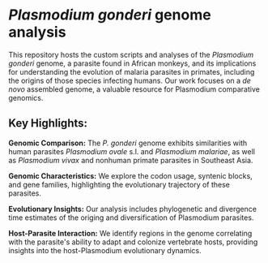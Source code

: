# *Plasmodium gonderi* genome analysis

This repository hosts the custom scripts and analyses of the *Plasmodium gonderi* genome, a parasite found in African monkeys, and its implications for understanding the evolution of malaria parasites in primates, including the origins of those species infecting humans. Our work focuses on a *de novo* assembled genome, a valuable resource for Plasmodium comparative genomics.

## Key Highlights:

**Genomic Comparison:** The *P. gonderi* genome exhibits similarities with human parasites *Plasmodium ovale* s.l. and *Plasmodium malariae*, as well as *Plasmodium vivax* and nonhuman primate parasites in Southeast Asia.


**Genomic Characteristics:** We explore the codon usage, syntenic blocks, and gene families, highlighting the evolutionary trajectory of these parasites.


**Evolutionary Insights:** Our analysis includes phylogenetic and divergence time estimates of the origing and diversification of Plasmodium parasites.


**Host-Parasite Interaction:** We identify regions in the genome correlating with the parasite's ability to adapt and colonize vertebrate hosts, providing insights into the host-Plasmodium evolutionary dynamics.
